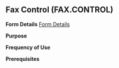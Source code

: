 ## Fax Control (FAX.CONTROL)
<PageHeader />

**Form Details**
[Form Details](../FAX-CONTROL-1/README.md)

**Purpose**

**Frequency of Use**

**Prerequisites**

<badge text= "Version 8.10.57 " vertical="middle" />

<PageFooter />
